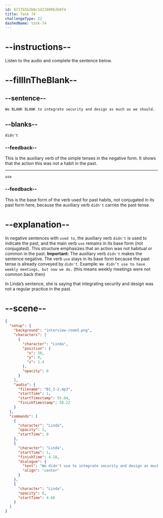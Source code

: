 ```yaml
---
id: 6717b5b2b0c1d21009b2b0fd
title: Task 74
challengeType: 22
dashedName: task-74
---
```


<!-- (Audio) Linda: We didn't use to integrate security and design as much as we should. -->

# --instructions--

Listen to the audio and complete the sentence below.

# --fillInTheBlank--

## --sentence--

`We BLANK BLANK to integrate security and design as much as we should.`

## --blanks--

`didn't`

### --feedback--

This is the auxiliary verb of the simple tenses in the negative form. It shows that the action this was not a habit in the past.

---

`use`

### --feedback--

This is the base form of the verb used for past habits, not conjugated in its past form here, because the auxiliary verb `didn't` carries the past tense.

# --explanation--

In negative sentences with `used to`, the auxiliary verb `didn't` is used to indicate the past, and the main verb `use` remains in its base form (not conjugated). This structure emphasizes that an action was not habitual or common in the past. **Important:** The auxiliary verb `didn't` makes the sentence negative. The verb `use` stays in its base form because the past tense is already conveyed by `didn't`. Example: `We didn’t use to have weekly meetings, but now we do.` (this means weekly meetings were not common back then)  

In Linda’s sentence, she is saying that integrating security and design was not a regular practice in the past.

# --scene--

```json
{
  "setup": {
    "background": "interview-room3.png",
    "characters": [
      {
        "character": "Linda",
        "position": {
          "x": 50,
          "y": 0,
          "z": 1.4
        },
        "opacity": 0
      }
    ],
    "audio": {
      "filename": "B1_2-2.mp3",
      "startTime": 1,
      "startTimestamp": 55.04,
      "finishTimestamp": 58.22
    }
  },
  "commands": [
    {
      "character": "Linda",
      "opacity": 1,
      "startTime": 0
    },
    {
      "character": "Linda",
      "startTime": 1,
      "finishTime": 4.18,
      "dialogue": {
        "text": "We didn't use to integrate security and design as much as we should.",
        "align": "center"
      }
    },
    {
      "character": "Linda",
      "opacity": 0,
      "startTime": 4.68
    }
  ]
}
```
